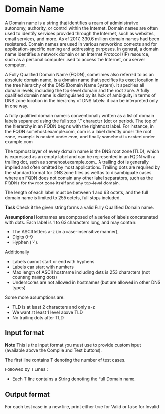 # Domain Name

A Domain name is a string that identifies a realm of administrative autonomy, authority, or control within the Internet. Domain names are often used to identify services provided through the Internet, such as websites, email services, and more. As of 2017, 330.6 million domain names had been registered. Domain names are used in various networking contexts and for application-specific naming and addressing purposes. In general, a domain name identifies a network domain or an Internet Protocol (IP) resource, such as a personal computer used to access the Internet, or a server computer.

A Fully Qualified Domain Name (FQDN), sometimes also referred to as an absolute domain name, is a domain name that specifies its exact location in the tree hierarchy of the DNS (Domain Name System). It specifies all domain levels, including the top-level domain and the root zone. A fully qualified domain name is distinguished by its lack of ambiguity in terms of DNS zone location in the hierarchy of DNS labels: it can be interpreted only in one way.

A fully qualified domain name is conventionally written as a list of domain labels separated using the full stop “.” character (dot or period). The top of the hierarchy in an FQDN begins with the rightmost label. For instance, in the FQDN somehost.example.com, com is a label directly under the root zone,  example is nested under com, and finally somehost is nested under example.com.

The topmost layer of every domain name is the DNS root zone (TLD), which is expressed as an empty label and can be represented in an FQDN with a trailing dot, such as somehost.example.com.. A trailing dot is generally implied and often omitted by most applications. Trailing dots are required by the standard format for DNS zone files as well as to disambiguate cases where an FQDN does not contain any other label separators, such as the FQDNs for the root zone itself and any top-level domain.

The length of each label must be between 1 and 63 octets, and the full domain name is limited to 255 octets, full stops included.

**Task** Check if the given string forms a valid Fully Qualified Domain name.

**Assumptions** Hostnames are composed of a series of labels concatenated with dots. Each label is 1 to 63 characters long, and may contain:

- The ASCII letters a-z (in a case-insensitive manner),
- Digits 0-9
- Hyphen ('-').

Additionally

- Labels cannot start or end with hyphens
- Labels can start with numbers
- Max length of ASCII hostname including dots is 253 characters (not counting trailing dots)
- Underscores are not allowed in hostnames (but are allowed in other DNS types)

Some more assumptions are:

- TLD is at least 2 characters and only a-z
- We want at least 1 level above TLD
- No trailing dots after TLD

## Input format

**Note** This is the input format you must use to provide custom input (available above the Compile and Test buttons).

The first line contains T denoting the number of test cases.

Followed by T Lines :

- Each T line contains a String denoting the Full Domain name.

## Output format

For each test case in a new line, print either true for Valid or false for Invalid

